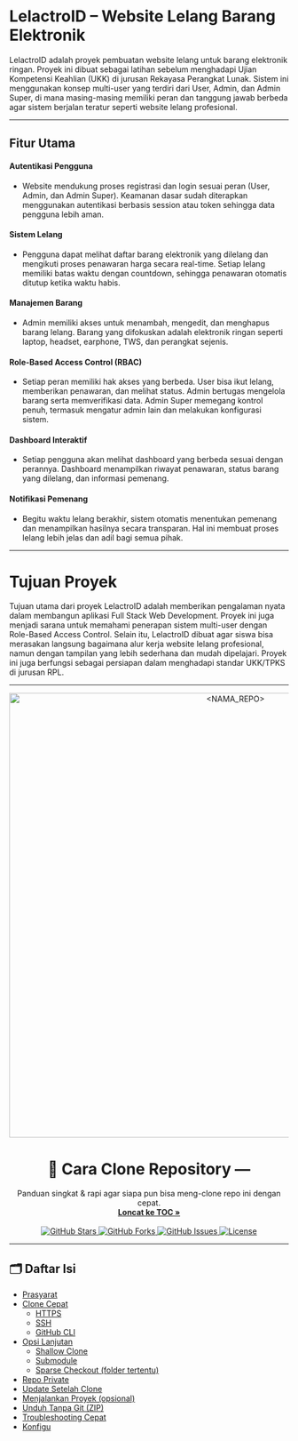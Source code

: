 # LelactroID – Website Lelang Barang Elektronik
LelactroID adalah proyek pembuatan website lelang untuk barang elektronik ringan. Proyek ini dibuat sebagai latihan sebelum menghadapi Ujian Kompetensi Keahlian (UKK) di jurusan Rekayasa Perangkat Lunak. Sistem ini menggunakan konsep multi-user yang terdiri dari User, Admin, dan Admin Super, di mana masing-masing memiliki peran dan tanggung jawab berbeda agar sistem berjalan teratur seperti website lelang profesional.

---
## Fitur Utama
#### Autentikasi Pengguna
- Website mendukung proses registrasi dan login sesuai peran (User, Admin, dan Admin Super). Keamanan dasar sudah diterapkan menggunakan autentikasi berbasis session atau token sehingga data pengguna lebih aman.

#### Sistem Lelang
- Pengguna dapat melihat daftar barang elektronik yang dilelang dan mengikuti proses penawaran harga secara real-time. Setiap lelang memiliki batas waktu dengan countdown, sehingga penawaran otomatis ditutup ketika waktu habis.

#### Manajemen Barang
- Admin memiliki akses untuk menambah, mengedit, dan menghapus barang lelang. Barang yang difokuskan adalah elektronik ringan seperti laptop, headset, earphone, TWS, dan perangkat sejenis.

#### Role-Based Access Control (RBAC)
- Setiap peran memiliki hak akses yang berbeda. User bisa ikut lelang, memberikan penawaran, dan melihat status. Admin bertugas mengelola barang serta memverifikasi data. Admin Super memegang kontrol penuh, termasuk mengatur admin lain dan melakukan konfigurasi sistem.

#### Dashboard Interaktif
- Setiap pengguna akan melihat dashboard yang berbeda sesuai dengan perannya. Dashboard menampilkan riwayat penawaran, status barang yang dilelang, dan informasi pemenang.

#### Notifikasi Pemenang
- Begitu waktu lelang berakhir, sistem otomatis menentukan pemenang dan menampilkan hasilnya secara transparan. Hal ini membuat proses lelang lebih jelas dan adil bagi semua pihak.

---
# Tujuan Proyek
Tujuan utama dari proyek LelactroID adalah memberikan pengalaman nyata dalam membangun aplikasi Full Stack Web Development. Proyek ini juga menjadi sarana untuk memahami penerapan sistem multi-user dengan Role-Based Access Control. Selain itu, LelactroID dibuat agar siswa bisa merasakan langsung bagaimana alur kerja website lelang profesional, namun dengan tampilan yang lebih sederhana dan mudah dipelajari. Proyek ini juga berfungsi sebagai persiapan dalam menghadapi standar UKK/TPKS di jurusan RPL.


---
<!-- PROJECT HEADER -->
<p align="center">
  <a href="https://github.com/<USERNAME>/<NAMA_REPO>">
    <!-- Optional: ganti dengan logo/proyek kamu -->
    <img src="https://raw.githubusercontent.com/<USERNAME>/<NAMA_REPO>/main/.github/banner.png" alt="<NAMA_REPO>" width="800" />
  </a>
</p>

<h1 align="center">🧰 Cara Clone Repository — <NAMA_REPO></h1>

<p align="center">
  Panduan singkat & rapi agar siapa pun bisa meng-clone repo ini dengan cepat.
  <br />
  <a href="#-daftar-isi"><strong>Loncat ke TOC »</strong></a>
  <br /><br />
  <a href="https://github.com/<USERNAME>/<NAMA_REPO>/stargazers">
    <img src="https://img.shields.io/github/stars/<USERNAME>/<NAMA_REPO>?style=for-the-badge" alt="GitHub Stars" />
  </a>
  <a href="https://github.com/<USERNAME>/<NAMA_REPO>/network/members">
    <img src="https://img.shields.io/github/forks/<USERNAME>/<NAMA_REPO>?style=for-the-badge" alt="GitHub Forks" />
  </a>
  <a href="https://github.com/<USERNAME>/<NAMA_REPO>/issues">
    <img src="https://img.shields.io/github/issues/<USERNAME>/<NAMA_REPO>?style=for-the-badge" alt="GitHub Issues" />
  </a>
  <a href="https://github.com/<USERNAME>/<NAMA_REPO>/blob/main/LICENSE">
    <img src="https://img.shields.io/github/license/<USERNAME>/<NAMA_REPO>?style=for-the-badge" alt="License" />
  </a>
</p>

---

## 🗂️ Daftar Isi
- [Prasyarat](#-prasyarat)
- [Clone Cepat](#-clone-cepat)
  - [HTTPS](#https)
  - [SSH](#ssh)
  - [GitHub CLI](#github-cli)
- [Opsi Lanjutan](#-opsi-lanjutan)
  - [Shallow Clone](#shallow-clone)
  - [Submodule](#submodule)
  - [Sparse Checkout (folder tertentu)](#sparse-checkout-folder-tertentu)
- [Repo Private](#-repo-private)
- [Update Setelah Clone](#-update-setelah-clone)
- [Menjalankan Proyek (opsional)](#-menjalankan-proyek-opsional)
- [Unduh Tanpa Git (ZIP)](#-unduh-tanpa-git-zip)
- [Troubleshooting Cepat](#-troubleshooting-cepat)
- [Konfigu]()



